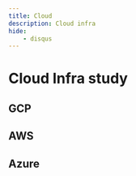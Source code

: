 ```yaml
---
title: Cloud
description: Cloud infra
hide:
    - disqus
---
```


# Cloud Infra study

## GCP

## AWS

## Azure